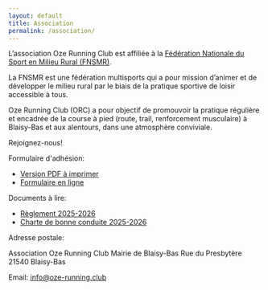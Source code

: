 ```yaml
---
layout: default
title: Association
permalink: /association/
---
```


L’association Oze Running Club est affiliée à la [Fédération Nationale du Sport en Milieu Rural (FNSMR)](https://www.fnsmr.org/).

La FNSMR est une fédération multisports qui a pour mission d’animer et de
développer le milieu rural par le biais de la pratique sportive de loisir
accessible à tous.

Oze Running Club (ORC) a pour objectif de promouvoir la pratique régulière et encadrée de la course à pied 
(route, trail, renforcement musculaire) à Blaisy-Bas et aux alentours, dans une
atmosphère conviviale.

Rejoignez-nous!

Formulaire d'adhésion:

- [Version PDF à imprimer](/assets/docs/bulletin-2025-2026.pdf)
- [Formulaire en ligne](https://forms.gle/D2bt7pkDqVy9WnqH7)

Documents à lire:

- [Règlement 2025-2026](/reglement/)
- [Charte de bonne conduite 2025-2026](/charte/)


Adresse postale:

  Association Oze Running Club
  Mairie de Blaisy-Bas
  Rue du Presbytère
  21540 Blaisy-Bas

Email: [info@oze-running.club](mailto:info@oze-running.club)

